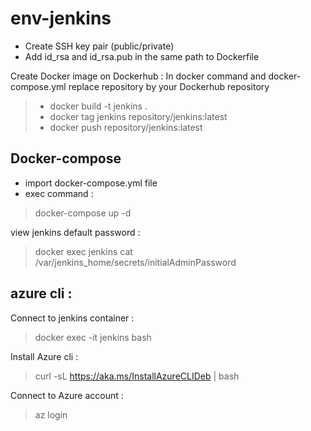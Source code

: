 # env-jenkins

* Create SSH key pair (public/private)
* Add id_rsa and id_rsa.pub in the same path to Dockerfile

Create Docker image on Dockerhub :
In docker command and docker-compose.yml replace repository by your Dockerhub repository 

> * docker build -t jenkins .
> * docker tag jenkins repository/jenkins:latest
>  * docker push repository/jenkins:latest

## Docker-compose

* import docker-compose.yml file
* exec command :
> docker-compose up -d

view jenkins default password :
>docker exec jenkins cat /var/jenkins_home/secrets/initialAdminPassword

## azure cli :

Connect to jenkins container :
> docker exec -it jenkins bash 

Install Azure cli :
> curl -sL https://aka.ms/InstallAzureCLIDeb | bash 

Connect to Azure account :
> az login 
